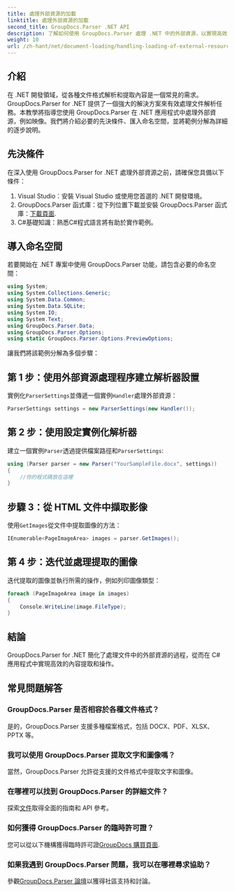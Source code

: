 ```yaml
---
title: 處理外部資源的加載
linktitle: 處理外部資源的加載
second_title: GroupDocs.Parser .NET API
description: 了解如何使用 GroupDocs.Parser 處理 .NET 中的外部資源，以實現高效的文件解析和提取。
weight: 10
url: /zh-hant/net/document-loading/handling-loading-of-external-resources/
---
```

## 介紹
在 .NET 開發領域，從各種文件格式解析和提取內容是一個常見的需求。 GroupDocs.Parser for .NET 提供了一個強大的解決方案來有效處理文件解析任務。本教學將指導您使用 GroupDocs.Parser 在 .NET 應用程式中處理外部資源，例如映像。我們將介紹必要的先決條件、匯入命名空間，並將範例分解為詳細的逐步說明。
## 先決條件
在深入使用 GroupDocs.Parser for .NET 處理外部資源之前，請確保您具備以下條件：
1. Visual Studio：安裝 Visual Studio 或使用您首選的 .NET 開發環境。
2. GroupDocs.Parser 函式庫：從下列位置下載並安裝 GroupDocs.Parser 函式庫：[下載頁面](https://releases.groupdocs.com/parser/net/).
3. C#基礎知識：熟悉C#程式語言將有助於實作範例。

## 導入命名空間
若要開始在 .NET 專案中使用 GroupDocs.Parser 功能，請包含必要的命名空間：
```csharp
using System;
using System.Collections.Generic;
using System.Data.Common;
using System.Data.SQLite;
using System.IO;
using System.Text;
using GroupDocs.Parser.Data;
using GroupDocs.Parser.Options;
using static GroupDocs.Parser.Options.PreviewOptions;
```

讓我們將該範例分解為多個步驟：
## 第 1 步：使用外部資源處理程序建立解析器設置
實例化`ParserSettings`並傳遞一個實例`Handler`處理外部資源：
```csharp
ParserSettings settings = new ParserSettings(new Handler());
```
## 第 2 步：使用設定實例化解析器
建立一個實例`Parser`透過提供檔案路徑和`ParserSettings`:
```csharp
using (Parser parser = new Parser("YourSampleFile.docx", settings))
{
    //你的程式碼放在這裡
}
```
## 步驟 3：從 HTML 文件中擷取影像
使用`GetImages`從文件中提取圖像的方法：
```csharp
IEnumerable<PageImageArea> images = parser.GetImages();
```
## 第 4 步：迭代並處理提取的圖像
迭代提取的圖像並執行所需的操作，例如列印圖像類型：
```csharp
foreach (PageImageArea image in images)
{
    Console.WriteLine(image.FileType);
}
```

## 結論
GroupDocs.Parser for .NET 簡化了處理文件中的外部資源的過程，從而在 C# 應用程式中實現高效的內容提取和操作。

## 常見問題解答
### GroupDocs.Parser 是否相容於各種文件格式？
是的，GroupDocs.Parser 支援多種檔案格式，包括 DOCX、PDF、XLSX、PPTX 等。
### 我可以使用 GroupDocs.Parser 提取文字和圖像嗎？
當然，GroupDocs.Parser 允許從支援的文件格式中提取文字和圖像。
### 在哪裡可以找到 GroupDocs.Parser 的詳細文件？
探索[文件](https://tutorials.groupdocs.com/parser/net/)取得全面的指南和 API 參考。
### 如何獲得 GroupDocs.Parser 的臨時許可證？
您可以從以下機構獲得臨時許可證[GroupDocs 購買頁面](https://purchase.groupdocs.com/temporary-license/).
### 如果我遇到 GroupDocs.Parser 問題，我可以在哪裡尋求協助？
參觀[GroupDocs.Parser 論壇](https://forum.groupdocs.com/c/parser/17)以獲得社區支持和討論。